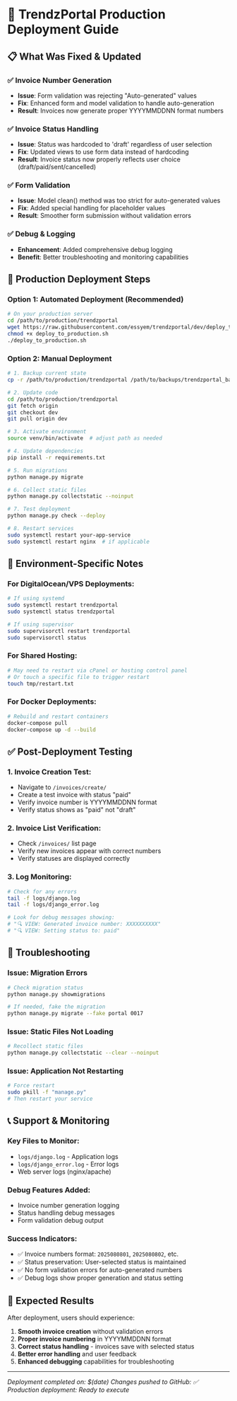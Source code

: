 # 🚀 TrendzPortal Production Deployment Guide

## 📋 **What Was Fixed & Updated**

### ✅ **Invoice Number Generation**
- **Issue**: Form validation was rejecting "Auto-generated" values
- **Fix**: Enhanced form and model validation to handle auto-generation
- **Result**: Invoices now generate proper YYYYMMDDNN format numbers

### ✅ **Invoice Status Handling**  
- **Issue**: Status was hardcoded to 'draft' regardless of user selection
- **Fix**: Updated views to use form data instead of hardcoding
- **Result**: Invoice status now properly reflects user choice (draft/paid/sent/cancelled)

### ✅ **Form Validation**
- **Issue**: Model clean() method was too strict for auto-generated values
- **Fix**: Added special handling for placeholder values
- **Result**: Smoother form submission without validation errors

### ✅ **Debug & Logging**
- **Enhancement**: Added comprehensive debug logging
- **Benefit**: Better troubleshooting and monitoring capabilities

## 🎯 **Production Deployment Steps**

### **Option 1: Automated Deployment (Recommended)**
```bash
# On your production server
cd /path/to/production/trendzportal
wget https://raw.githubusercontent.com/essyem/trendzportal/dev/deploy_to_production.sh
chmod +x deploy_to_production.sh
./deploy_to_production.sh
```

### **Option 2: Manual Deployment**
```bash
# 1. Backup current state
cp -r /path/to/production/trendzportal /path/to/backups/trendzportal_backup_$(date +%Y%m%d)

# 2. Update code
cd /path/to/production/trendzportal
git fetch origin
git checkout dev
git pull origin dev

# 3. Activate environment
source venv/bin/activate  # adjust path as needed

# 4. Update dependencies
pip install -r requirements.txt

# 5. Run migrations
python manage.py migrate

# 6. Collect static files
python manage.py collectstatic --noinput

# 7. Test deployment
python manage.py check --deploy

# 8. Restart services
sudo systemctl restart your-app-service
sudo systemctl restart nginx  # if applicable
```

## 🔧 **Environment-Specific Notes**

### **For DigitalOcean/VPS Deployments:**
```bash
# If using systemd
sudo systemctl restart trendzportal
sudo systemctl status trendzportal

# If using supervisor
sudo supervisorctl restart trendzportal
sudo supervisorctl status
```

### **For Shared Hosting:**
```bash
# May need to restart via cPanel or hosting control panel
# Or touch a specific file to trigger restart
touch tmp/restart.txt
```

### **For Docker Deployments:**
```bash
# Rebuild and restart containers
docker-compose pull
docker-compose up -d --build
```

## ✅ **Post-Deployment Testing**

### **1. Invoice Creation Test:**
- Navigate to `/invoices/create/`
- Create a test invoice with status "paid"
- Verify invoice number is YYYYMMDDNN format
- Verify status shows as "paid" not "draft"

### **2. Invoice List Verification:**
- Check `/invoices/` list page
- Verify new invoices appear with correct numbers
- Verify statuses are displayed correctly

### **3. Log Monitoring:**
```bash
# Check for any errors
tail -f logs/django.log
tail -f logs/django_error.log

# Look for debug messages showing:
# "🔍 VIEW: Generated invoice number: XXXXXXXXXX"
# "🔍 VIEW: Setting status to: paid"
```

## 🐛 **Troubleshooting**

### **Issue: Migration Errors**
```bash
# Check migration status
python manage.py showmigrations

# If needed, fake the migration
python manage.py migrate --fake portal 0017
```

### **Issue: Static Files Not Loading**
```bash
# Recollect static files
python manage.py collectstatic --clear --noinput
```

### **Issue: Application Not Restarting**
```bash
# Force restart
sudo pkill -f "manage.py"
# Then restart your service
```

## 📞 **Support & Monitoring**

### **Key Files to Monitor:**
- `logs/django.log` - Application logs
- `logs/django_error.log` - Error logs
- Web server logs (nginx/apache)

### **Debug Features Added:**
- Invoice number generation logging
- Status handling debug messages
- Form validation debug output

### **Success Indicators:**
- ✅ Invoice numbers format: `2025080801`, `2025080802`, etc.
- ✅ Status preservation: User-selected status is maintained
- ✅ No form validation errors for auto-generated numbers
- ✅ Debug logs show proper generation and status setting

## 🎉 **Expected Results**

After deployment, users should experience:
1. **Smooth invoice creation** without validation errors
2. **Proper invoice numbering** in YYYYMMDDNN format
3. **Correct status handling** - invoices save with selected status
4. **Better error handling** and user feedback
5. **Enhanced debugging** capabilities for troubleshooting

---
*Deployment completed on: $(date)*
*Changes pushed to GitHub: ✅*
*Production deployment: Ready to execute*
